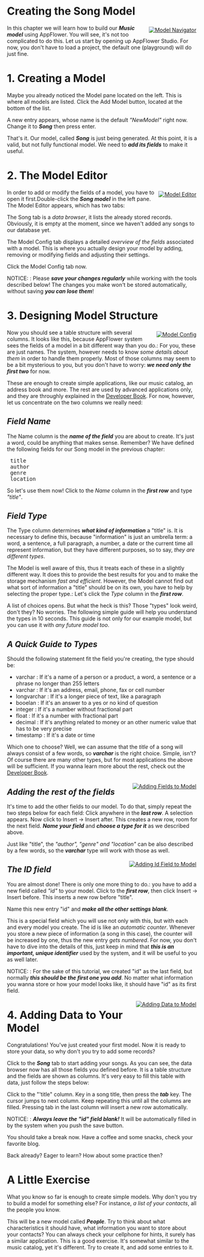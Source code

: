 # Creating the Song Model
<div class="image_medium" style="float:right;"><a href="/uploads/book/model/01_models.png" rel="prettyPhoto" title=""><img alt="Model Navigator" src="/uploads/book/model/01_models.png" hspace="5" vspace="5"></a></div> 

In this chapter we will learn how to build our ***Music model*** using AppFlower.
You will see, it's not too complicated to do this. Let us start by opening up AppFlower Studio. For now, you don't have to load a project, the default one (playground) will do just fine. 

# 1. Creating a Model

Maybe you already noticed the Model pane located on the left. This is where all models are listed. Click the Add Model button, located at the bottom of the list. 

A new entry appears, whose name is the default _"NewModel"_ right now. Change it to ***Song*** then press enter. 

That's it. Our model, called ***Song*** is just being generated.  At this point, it is a valid, but not fully functional model. We need to ***add its fields*** to make it useful. 



# 2. The Model Editor
<div class="image_medium" style="float:right;"><a href="/uploads/book/model/02_model_grid.png" rel="prettyPhoto" title=""><img alt="Model Editor" src="/uploads/book/model/02_model_grid.png" hspace="5" vspace="5"></a></div> 

In order to add or modify the fields of a model, you have to open it first.Double-click the ***Song model*** in the left pane. The Model Editor appears, which has two tabs:

The Song tab is a _data browser_, it lists the already stored records. Obviously, it is empty at the moment, since we haven't added any songs to our database yet.

The Model Config tab displays a detailed _overview of the fields_ associated with a model. This is where you actually design your model by adding, removing or modifying fields and adjusting their settings. 

Click the Model Config tab now.

NOTICE: : Please ***save your changes regularly*** while working with the tools described below! The changes you make won't be stored automatically, without saving ***you can lose them***!

# 3. Designing Model Structure

<div class="image_medium" style="float:right;"><a href="/uploads/book/model/03_model_config.png" rel="prettyPhoto" title=""><img alt="Model Config" src="/uploads/book/model/03_model_config.png" hspace="5" vspace="5"></a></div> 

Now you should see a table structure with several columns. It looks like this, because AppFlower system sees the fields of a model in a bit different way than you do.: For you, these are just names. The system, however needs to know _some details about them_ in order to handle them properly. Most of those columns may seem to be a bit mysterious to you, but you don't have to worry: ***we need only the first two*** for now. 

These are enough to create simple applications, like our music catalog, an address book and more. The rest are used by advanced applications only, and they are throughly explained in the <a href="http://www.appflower.com/doc/1_1/devbook" >Developer Book</a>. For now, however, let us concentrate on the two columns we really need:


## ***Field Name*** 


The Name column is the ***name of the field*** you are about to create. It's just a word, could be anything that makes sense. Remember? We have defined the following fields for our Song model in the previous chapter:

<pre>
 title
 author
 genre
 location
</pre>	

So let's use them now! Click to the _Name_ column in the ***first row*** and type _"title"_.


## ***Field Type***

The Type column determines ***what kind of information*** a "title" is.  It is necessary to define this, because "information" is just an umbrella term: a word, a sentence, a full paragraph, a number, a date or the current time all represent information, but they have different purposes, so to say, _they are different types_.

The Model is well aware of this, thus it treats each of these in a slightly different way.  It does this to provide the best results for you and to make the storage mechanism _fast and efficient_. However, the Model cannot find out what sort of information a "title" should be on its own, you have to help by selecting the proper type.: Let's click the _Type_ column in the ***first row***.

A list of choices opens. But what the heck is this? Those "types" look weird, don't they? No worries. The following simple guide will help you understand the types in 10 seconds. This guide is not only for our example model, but you can use it with _any future model too_.

## ***A Quick Guide to Types***

Should the following statement fit the field you're creating, the type should be:


 - varchar : If it's a name of a person or a product, a word, a sentence or a phrase no longer than 255 letters
 - varchar : If it's an address, email, phone, fax or cell number
 - longvarchar : If it's a longer piece of text, like a paragraph
 - booelan : If it's an answer to a yes or no kind of question
 - integer : If it's a number without fractional part
 - float : If it's a number with fractional part
 - decimal : If it's anything related to money or an other numeric value that has to be very precise
 - timestamp : If it's a date or time


Which one to choose? Well, we can assume that the _title_ of a song will always consist of a few words, so ***varchar*** is the right choice. Simple, isn't? Of course there are many other types, but for most applications the above will be sufficient. If you wanna learn more about the rest, check out the <a href="http://www.appflower.com/doc/1_1/devbook" >Developer Book</a>.

<div class="image_medium" style="float:right;"><a href="/uploads/book/model/04_model_config_with_fields.png" rel="prettyPhoto" title=""><img alt="Adding Fields to Model" src="/uploads/book/model/04_model_config_with_fields.png" hspace="5" vspace="5"></a></div> 


## ***Adding the rest of the fields***

It's time to add the other fields to our model. To do that, simply repeat the two steps below for each field: Click anywhere in the ***last row***. A selection appears. Now click to Insert -> Insert after. This creates a new row, room for the next field. ***Name your field*** and ***choose a type for it*** as we described above.

Just like "title", the _"author", "genre" and "location"_ can be also described by a few words, so the ***varchar*** type will work with those as well.

<div class="image_medium" style="float:right;"><a href="/uploads/book/model/05_model_config_with_field_id.png" rel="prettyPhoto" title=""><img alt="Adding Id Field to Model" src="/uploads/book/model/05_model_config_with_field_id.png" hspace="5" vspace="5"></a></div>

## ***The ID field***

You are almost done! There is only one more thing to do.: you have to add a new field called _"id"_ to your model.  Click to the ***first row***, then click Insert -> Insert before. This inserts a new row before "title". 

Name this new entry "id" and ***make all the other settings blank***.

This is a special field which you will use not only with this, but with each and every model you create. The id is like an _automatic counter_. Whenever you store a new piece of information (a song in this case), the counter will be increased by one, thus the new entry _gets numbered_. For now, you don't have to dive into the details of this, just keep in mind that ***this is an important, unique identifier*** used by the system, and it will be useful to you as well later.

NOTICE: : For the sake of this tutorial, we created "id" as the last field, but normally ***this should be the first one you add***. No matter what information you wanna store or how your model looks like, it should have "id" as its first field.

<div class="image_medium" style="float:right;"><a href="/uploads/book/model/06_model_grid_entering_data.png" rel="prettyPhoto" title=""><img alt="Adding Data to Model" src="/uploads/book/model/06_model_grid_entering_data.png" hspace="5" vspace="5"></a></div> 

# 4. Adding Data to Your Model

Congratulations! You've just created your first model. Now it is ready to store your data, so why don't you try to add some records? 

Click to the ***Song*** tab to start adding your songs. As you can see, the data browser now has all those fields you defined before. It is a table structure and the fields are shown as columns. It's very easy to fill this table with data, just follow the steps below:

Click to the "'title" column. Key in a song title, then press the ***tab*** key. The cursor jumps to next column. Keep repeating this until all the columns are filled. Pressing tab in the last column will insert a new row automatically.

NOTICE: : ***Always leave the "id" field blank!*** It will be automatically filled in by the system when you push the save button.

You should take a break now. Have a coffee and some snacks, check your favorite blog. 

Back already? Eager to learn? How about some practice then?

# A Little Exercise

What you know so far is enough to create simple models. Why don't you try to build a model for something else? For instance, _a list of your contacts_, all the people you know. 


This will be a new model called ***People***. Try to think about what characteristics it should have, what information you want to store about your contacts? You can always check your cellphone for hints, it surely has a similar application. This is a good exercise. It's somewhat similar to the music catalog, yet it's different. Try to create it, and add some entries to it.
